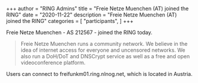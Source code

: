 +++
author = "RING Admins"
title = "Freie Netze Muenchen (AT) joined the RING"
date = "2020-11-22"
description = "Freie Netze Muenchen (AT) joined the RING"
categories = [
    "participants",
]
+++

Freie Netze Muenchen - AS 212567 - joined the RING today.

> Freie Netze Muenchen runs a community network. We believe in the idea of internet access for everyone and uncensored networks. We also run a DoH/DoT and DNSCrypt service as well as a free and open videoconference platform.

Users can connect to freifunkm01.ring.nlnog.net, which is located in Austria.
